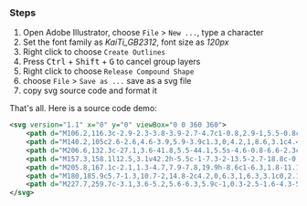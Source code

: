 ### Steps
1. Open Adobe Illustrator, choose `File` > `New ...`, type a character
2. Set the font family as _KaiTi_GB2312_, font size as _120px_
3. Right click to choose `Create Outlines`
4. Press <kbd>Ctrl</kbd> + <kbd>Shift</kbd> + <kbd>G</kbd> to cancel group layers
5. Right click to choose `Release Compound Shape`
6. choose `File` > `Save as ...` save as a svg file
7. copy svg source code and format it

That's all. Here is a source code demo:

````` svg
<svg version="1.1" x="0" y="0" viewBox="0 0 360 360">
    <path d="M106.2,116.3c-2.9-2.3-3.8-3.9-2.7-4.7c1-0.8,2.9-1,5.5-0.8c2.6,0.3,6,1.2,10.2,2.7c0,76-0.3,118.4-0.8,127 c-0.5,8.6-1.6,12.8-3.1,12.5c-1.6-0.3-2.9-1.7-3.9-4.3c-1-2.6-2.1-5.7-3.1-9.4c-1-3.6-1.6-6.1-1.6-7.4c0-1.3,0.6-4.3,2-9 c1.3-4.7,2-23,2-55.1S109,118.7,106.2,116.3z" />
    <path d="M140.2,105c2.6-2.6,4.6-3.9,5.9-3.9c1.3,0,4.2,1,8.6,3.1c4.4,2.1,6.6,3.8,6.6,5.1c0,1.3-2.3,4-7,8.2 c-4.7,4.2-8.7,9.1-12.1,14.8c-3.4,5.7-4.4,9.3-3.1,10.5c1.3,1.3,4.2,5.9,8.6,13.7c4.4,7.8,5.5,14.6,3.1,20.3c-2.3,5.7-4.2,8.7-5.5,9 c-1.3,0.3-2.9-0.9-4.7-3.5c-1.8-2.6-6.9-7.8-15.2-15.6v-2.3c8.3,2.1,13.1,3.1,14.5,3.1c1.3,0,2.2-0.5,2.7-1.6c0.5-1-0.3-3.8-2.3-8.2 c-2.1-4.4-4.2-8.3-6.3-11.7c-2.1-3.4-1.2-9.2,2.7-17.6c3.9-8.3,5.5-12.9,4.7-13.7s-9.3,0.9-25.4,5.1l-0.8-6.3 C129.2,110.5,137.5,107.6,140.2,105z" />
    <path d="M206.6,132.3c-27.1,3.6-41.8,5.5-44.1,5.5s-4.6-0.8-6.6-2.3c-2.1-1.6-3.6-3.4-4.7-5.5c16.7-1,33.8-2.9,51.6-5.5 c17.7-2.6,29.2-4.8,34.4-6.6c5.2-1.8,9.5-2.7,12.9-2.7c3.4,0,7.2,0.7,11.3,2c4.2,1.3,6.6,3,7.4,5.1c0.8,2.1,0.1,3.5-2,4.3 c-2.1,0.8-5.9,1-11.3,0.8C249.9,127,233.6,128.7,206.6,132.3z" />
    <path d="M157.3,158.1l12.5,3.1v42.2h-5.5c-1-7.3-2-13.5-2.7-18.8c-0.8-5.2-2.7-13.3-5.9-24.2L157.3,158.1z" />
    <path d="M205.8,167.1c-2.1,1.3-4.7,7.9-7.8,19.9h-8.6c1-6.3,1.8-11.1,2.3-14.5c0.5-3.4,0.4-5.9-0.4-7.4s-2.2-2.3-4.3-2.3 c-2.1,0-8.6,1.8-19.5,5.5l-2.3-7c4.2,0,8.2-0.6,12.1-2c3.9-1.3,7-2.7,9.4-4.3s4.2-2.3,5.5-2.3c1.3,0,4.4,1.4,9.4,4.3 c4.9,2.9,7.4,5,7.4,6.3C208.9,164.5,207.9,165.8,205.8,167.1z" />
    <path d="M180,185.9c5.7-1.3,10.7-2,14.8-2c4.2,0,6.3,1,6.3,3.1c0,2.1-1,3.5-3.1,4.3c-2.1,0.8-12.2,2.5-30.5,5.1v-8.6 C170.1,187.8,174.3,187.2,180,185.9z" />
    <path d="M227.7,259.7c-3.1,3.6-5.2,5.6-6.3,5.9c-1,0.3-2.5-1.6-4.3-5.5c-1.8-3.9-5.9-8.3-12.1-13.3c-6.3-4.9-9.3-7.9-9-9 c0.3-1,3.8-0.8,10.5,0.8c6.8,1.6,11.2,1.7,13.3,0.4c2.1-1.3,3.2-8.7,3.5-22.3c0.3-13.5,0.3-25.1,0-34.8c-0.3-9.6-0.9-19.3-2-28.9 c-1-9.6-2.9-18.1-5.5-25.4c6.3-0.5,10.7,0.3,13.3,2.3c2.6,2.1,3.6,4.8,3.1,8.2c-0.5,3.4-0.7,5.7-0.4,7c0.3,1.3,0.6,15.6,1.2,43 c0.5,27.3,0.5,45.2,0,53.5C232.6,250.1,230.8,256,227.7,259.7z" />
</svg>
`````
